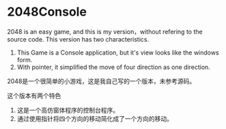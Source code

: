 # 2048Console

2048 is an easy game, and this is my version，without refering to the source code.
This version has two characteristics.

1. This Game is a Console application, but it's view looks like the windows form. 
2. With pointer, it simplified the move of four direction as one direction.


2048是一个很简单的小游戏，这是我自己写的一个版本，未参考源码。

这个版本有两个特色

1. 这是一个高仿窗体程序的控制台程序。
2. 通过使用指针将四个方向的移动简化成了一个方向的移动。
